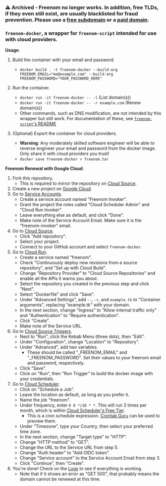 ### ⚠️ Archived - Freenom no longer works. In addition, free TLDs, if they even still exist, are usually blacklisted for fraud prevention. Please use a [free subdomain](https://freedns.afraid.org/) or a [paid domain](https://porkbun.com/).

### `freenom-docker`, a wrapper for `freenom-script` intended for use with cloud providers.

**Usage**:

1) Build the container with your email and password.
    * `docker build . -t freenom-docker --build-arg FREENOM_EMAIL="me@example.com" --build-arg FREENOM_PASSWORD="YOUR_PASSWORD_HERE"`

2) Run the container.
    * `docker run -it freenom-docker -- -l` (List domain(s))
    * `docker run -it freenom-docker -- -r example.com` (Renew domain(s))
    * Other commands, such as DNS modification, are not intended by this wrapper but still work. For documentation of these, see [`freenom-script`'s README](https://github.com/mkorthof/freenom-script/blob/master/README.md)

3) (Optional) Export the container for cloud providers.
    * **Warning**: Any moderately skilled software engineer will be able to reverse engineer your email and password from the docker image. Only share it with cloud providers you trust!
    * `docker save freenom-docker > freenom.tar`

**Freenom Renewal with Google Cloud**:

1) Fork this repository.
    * This is required to mirror the repository on [Cloud Source](https://source.cloud.google.com).
2) Create a new project on [Google Cloud](https://console.cloud.google.com).
3) Go to [Service Accounts](https://console.cloud.google.com/iam-admin/serviceaccounts).
    * Create a service account named "Freenom Invoker".
    * Grant the project the roles called "Cloud Scheduler Admin" and "Cloud Run Invoker".
    * Leave everything else as default, and click "Done".
    * Make note of the Service Account Email. Make sure it is the "freenom-invoker" email.
4) Go to [Cloud Source](https://source.cloud.google.com).
    * Click "Add repository".
    * Select your project.
    * Connect to your GitHub account and select `freenom-docker`.
5) Go to [Cloud Run](https://console.cloud.google.com/run).
    * Create a service named "freenom".
    * Check "Continuously deploy new revisions from a source repository", and "Set up with Cloud Build".
    * Change "Repository Provider" to "Cloud Source Repositories" and enable all the APIs it warns you about.
    * Select the repository you created in the previous step and click "Next".
    * Select "Dockerfile" and click "Save".
    * Under "Advanced Settings", add `--`, `-r`, and `example.tk` to "Container arguments", replacing "example.tk" with your domain.
    * In the next section, change "Ingress" to "Allow internal traffic only" and "Authentication" to "Require authentication".
    * Click "Create".
    * Make note of the Service URL.
6) Go to [Cloud Source Triggers](https://console.cloud.google.com/cloud-build/triggers).
    * Next to "Run", click the Kebab Menu (three dots), then "Edit".
    * Under "Configuration", change "Location" to "Repository".
    * Under "Advanced", add two variables.
        * These should be called "_FREENOM_EMAIL" and "_FREENOM_PASSWORD". Set their values to your freenom email and password, respectively.
    * Click "Save".
    * Click on "Run", then "Run Trigger" to build the docker image with your credentials.
7) Go to [Cloud Scheduler](https://console.cloud.google.com/cloudscheduler).
    * Click on "Schedule a Job".
    * Leave the location as default, as long as you prefer it.
    * Name the job "freenom".
    * Under frequency, enter `0 0 */10 * *`. This will run 3 times per month, which is within [Cloud Scheduler's Free Tier](https://cloud.google.com/scheduler/pricing).
        * This is a cron schedule expression. [Crontab Guru](https://crontab.guru/#0_0_*/10_*_*) can be used to preview them.
    * Under "Timezone", type your Country, then select your preferred time zone.
    * In the next section, change "Target type" to "HTTP".
    * Change "HTTP method" to "GET".
    * Change the URL to the Service URL from step 5.
    * Change "Auth header" to "Add OIDC token".
    * Change "Service account" to the Service Account Email from step 3.
    * Click "Continue", then "Create".
8) You're done! Check on the [Logs](https://console.cloud.google.com/logs) to see if everything is working.
    * Note that if it shows an error as "GET 500", that probably means the domain cannot be renewed at this time.

